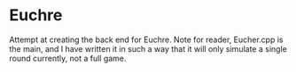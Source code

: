 # Euchre
Attempt at creating the back end for Euchre.
Note for reader, Eucher.cpp is the main, and I have written it in such a way that it will only simulate a single round currently, not a full game.
